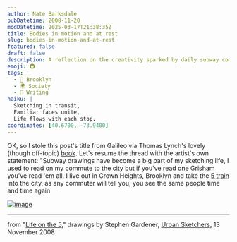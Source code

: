 ```yaml
---
author: Nate Barksdale
pubDatetime: 2008-11-20
modDatetime: 2025-03-17T21:38:35Z
title: Bodies in motion and at rest
slug: bodies-in-motion-and-at-rest
featured: false
draft: false
description: A reflection on the creativity sparked by daily subway commutes in Brooklyn, as shared by artist Stephen Gardener.
emoji: 🚇
tags:
  - 🌆 Brooklyn
  - 🌍 Society
  - 📝 Writing
haiku: |
  Sketching in transit,  
  Familiar faces unite,  
  Life flows with each stop.
coordinates: [40.6700, -73.9400]
---
```


OK, so I stole this post's title from Galileo via Thomas Lynch's lovely (though off-topic) [book](http://web.archive.org/web/20241225054920/https://www.amazon.com/Bodies-Motion-Rest-Metaphor-Mortality/dp/0393321649/). Let's resume the thread with the artist's own statement: "Subway drawings have become a big part of my sketching life, I used to read on my commute to the city but if you've read one Grisham you've read 'em all. I live out in Crown Heights, Brooklyn and take the [5 train](https://www.google.com/search?q=%225%20train%22%20mta.info) into the city, as any commuter will tell you, you see the same people time and time again

[![image](http://culture-making.com/media/subway+5.jpg)](http://www.urbansketchers.com/2008/11/life-on-5.html)

---

from "[Life on the 5](http://www.urbansketchers.com/2008/11/life-on-5.html)," drawings by Stephen Gardener, [Urban Sketchers](http://www.urbansketchers.com/2008/11/life-on-5.html), 13 November 2008
